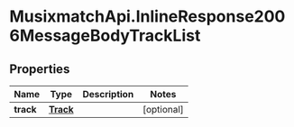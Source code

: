 # MusixmatchApi.InlineResponse2006MessageBodyTrackList

## Properties
Name | Type | Description | Notes
------------ | ------------- | ------------- | -------------
**track** | [**Track**](Track.md) |  | [optional] 


